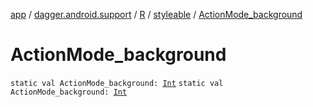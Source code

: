 [app](../../../index.md) / [dagger.android.support](../../index.md) / [R](../index.md) / [styleable](index.md) / [ActionMode_background](./-action-mode_background.md)

# ActionMode_background

`static val ActionMode_background: `[`Int`](https://kotlinlang.org/api/latest/jvm/stdlib/kotlin/-int/index.html)
`static val ActionMode_background: `[`Int`](https://kotlinlang.org/api/latest/jvm/stdlib/kotlin/-int/index.html)